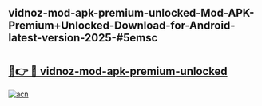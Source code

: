## vidnoz-mod-apk-premium-unlocked-Mod-APK-Premium+Unlocked-Download-for-Android-latest-version-2025-#5emsc

# <h2><a href="https://bedroomkl.my?title=vidnoz-mod-apk-premium-unlocked&ref=20M">🔗👉 🔴 vidnoz-mod-apk-premium-unlocked</a></h2>

[![acn](https://github.com/user-attachments/assets/0f9c940e-d8b0-45ae-aac7-cd30a18b3e1c)](https://bedroomkl.my?title=vidnoz-mod-apk-premium-unlocked&ref=20M)

